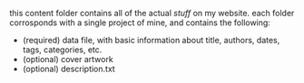 this content folder contains all of the actual *stuff* on my website. 
each folder corrosponds with a single project of mine, and contains the following:
 - (required) data file, with basic information about title, authors, dates, tags, categories, etc. 
 - (optional) cover artwork
 - (optional) description.txt
 